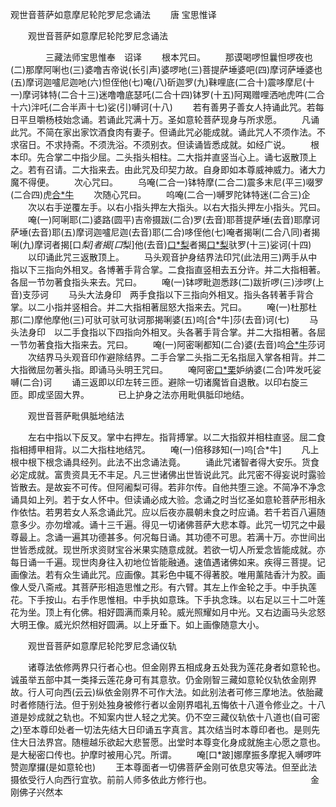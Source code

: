   观世音菩萨如意摩尼轮陀罗尼念诵法
　　唐 宝思惟译




　　观世音菩萨如意摩尼轮陀罗尼念诵法

　　　　三藏法师宝思惟奉　诏译
　　根本咒曰。
　　那谟喝啰怛曩怛啰夜也(二)那摩阿唎也(三)婆噜吉帝说(长引声)婆啰吔(三)菩提萨埵婆吧(四)摩诃萨埵婆也(五)摩诃迦嚧尼迦吔(六)怛侄他(七)唵(八)斫迦罗(九)靺哩底(二合十)震哆摩尼(十一)摩诃钵特(二合十三)迷噜噜底瑟吒(二合十四)钵罗(十五)阿羯赠哩洒吔虎吽(二合十六)泮吒(二合半声十七)娑(引)嚩诃(十八)
　　若有善男子善女人持诵此咒。若每日平旦嚼杨枝始念诵。若诵此咒满十万。圣如意轮菩萨现身与所求愿。
　　凡诵此咒。不简在家出家饮酒食肉有妻子。但诵此咒必能成就。诵此咒人不须作法。不求宿日。不求持斋。不须洗浴。不须别衣。但读诵皆悉成就。如经广说。
　　根本印。先合掌二中指少屈。二头指头相柱。二大指并直竖当心上。诵七返散顶上之。若有召请。二大指来去。由此咒及印契力故。自身即如本尊威神威力。诸大力魔不得便。
　　次心咒曰。
　　乌唵(二合一)钵特摩(二合二)震多末尼(平三)啜罗(二合四)虎[合*牛](二合五)
　　次随心咒曰。
　　呜唵(二合一)嚩罗陀钵特迷(二合三)企
　　次以右手逆覆左手。以右小指头押左大指头。以右大指头押左小指头。咒曰。
　　唵(一)阿唎耶(二)婆路(圆平)吉帝摄跋(二合)罗(去音)耶菩提萨埵(去音)耶摩诃萨埵(去音)耶(五)摩诃迦嚧尼迦(去音)耶(二合)哆侄他(七)唵者揭唎(二合八同)者揭唎(九)摩诃者揭[口*梨]者揭[口*梨]他(去音)[口*梨](十一)者揭[口*梨](十二)驮罗(十三)娑诃(十四)
　　以印诵此咒三返散顶上。
　　马头观音护身结界法印咒(此法用三)两手从中指以下三指向外相叉。各博著手背合掌。二食指直竖相去五分许。并二大指相著。各屈一节勿著食指头来去。咒曰。
　　唵(一)钵啰毗迦悉跢(二)跋折啰(三)涉啰(上音)支莎诃
　　马头大法身印　两手食指以下三指向外相叉。指头各转著手背合掌。以二小指并竖相合。并二大指相著屈怒大指来去。咒曰。
　　唵(一)杜那杜那(二)摩他摩他(三)可驮可驮可驮诃那揭唎婆(五)呜[合*牛]莎(去音)诃(七)
　　马头法身印　以二手食指以下四指向外相叉。头各著手背合掌。并二大指相著。各屈一节勿著食指大指来去。咒曰。
　　唵(一)阿密唎都知(二合)婆(去音)呜[合*牛](去音)莎诃
　　次结界马头观音印作避除结界。二手合掌二头指二无名指屈入掌各相背。并二大指微屈勿著头指。即诵马头明王咒曰。
　　唵阿密[口*栗](二合)妒纳婆(二合)吽发吒娑嚩(二合)诃
　　诵三返即以印左转三匝。避除一切诸魔皆自退散。以印右旋三匝。即成坚固大界。
　　　已上护身之法亦用毗俱胝印地结。

　　观世音菩萨毗俱胝地结法

　　左右中指以下反叉。掌中右押左。指背搏掌。以二大指叙并相柱直竖。屈二食指相搏甲相背。以二大指柱地结咒。
　　唵(一)倍移跢知(一)呜[合*牛]
　　凡上根中根下根念诵具经列。此法不出念诵法竟。
　　诵此咒诸智者得大安乐。货食必定成就。富贵资具无不丰足。凡三世诸佛出世皆说此咒。此咒密不得妄说时露验皆散去。是故妄不可传。但阿阇梨可得。若非尔传。自他共堕三途。不简净不净念诵具如上列。若于女人怀中。但读诵必成大验。念诵之时当忆圣如意轮菩萨形相永作依怙。若男若女人系念诵此咒。应以后夜亦晨朝未食之时应诵。若千若百八遍随意多少。亦勿增减。诵十三千遍。得见一切诸佛菩萨大悲本尊。此咒一切咒之中最尊最上。念诵一遍其功德甚多。何况每日诵。其功德不可思。若满十万。亦世间出世皆悉成就。现世所求资财宝谷米果实随意成就。若欲一切人所爱念皆能成就。亦每日诵一千遍。现世肉身往入初地位皆能融通。速值遇诸佛如来。疾得三菩提。记画像法。若有众生诵此咒。应画像。其彩色中辄不得著胶。唯用薰陆香汁为胶。画像人受八斋戒。其菩萨形相造思惟之形。有六臂。其左上作金轮之手。中手执莲花。下手按山。右手作思惟相。中手执如意珠。下手执念珠。以右足以三十二叶莲花为坐。顶上有化佛。相好圆满而乘月轮。威光照耀如月中光。又右边画马头忿怒大明王像。威光炽然相好圆满。以上牙垂下。如上画像随意大小。

　　观世音菩萨如意摩尼轮陀罗尼念诵仪轨

　　诸尊法依修两界只行者心也。但金刚界五相成身五处我为莲花身者如意轮也。诚虽举五部中其一类择云莲花身可有其意欤。仍金刚智三藏如意轮仪轨依金刚界故。行人可向西(云云)纵依金刚界不可作大法。如此别法者可修三摩地法。依胎藏时者修随行法。但于别处独身被修行者以金刚界唱礼五悔依十八道令修业之。十八道是妙成就之轨也。不知案内世人轻之尤笑。仍不空三藏仪轨依十八道也(自可密之)至本尊印处者一切法先结大日印诵五字真言。其次结当时本尊印者也。是则先住大日法界宫。随檀越乐欲起大悲誓愿。出堂时本尊变化身成就施主心愿之意也。是大秘密口传也。护摩时被用心咒。所谓。
　　唵[口*跛]娜摩振多摩抳入嚩啰吽赞迦摩攞(是如意轮也)
　　王本尊面者一切佛菩萨金刚可依息灾等法。但至此法摄依受行人向西行宜欤。前前人师多依此方修行也。
　　　　　　　　　　　金刚佛子兴然本

